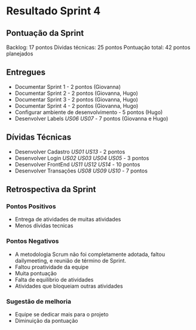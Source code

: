 # Resultado Sprint 4
## Pontuação da Sprint
Backlog: 17 pontos
Dívidas técnicas: 25 pontos
Pontuação total: 42 pontos planejados

## Entregues

- Documentar Sprint 1 - 2 pontos (Giovanna)
- Documentar Sprint 2 - 2 pontos (Giovanna, Hugo)
- Documentar Sprint 3 - 2 pontos (Giovanna, Hugo)
- Documentar Sprint 4 - 2 pontos (Giovanna, Hugo)
- Configurar ambiente de desenvolvimento - 5 pontos (Hugo)
- Desenvolver Labels _US06_ _US07_ - 7 pontos (Giovanna e Hugo)

## Dívidas Técnicas
- Desenvolver Cadastro _US01_ _US13_ - 2 pontos
- Desenvolver Login _US02_ _US03_ _US04_ _US05_ - 3 pontos
- Desenvolver FrontEnd _US11_ _US12_ _US14_ - 10 pontos
- Desenvolver Transações _US08_ _US09_ _US10_ - 7 pontos

## Retrospectiva da Sprint
### Pontos Positivos
- Entrega de atividades de muitas atividades
- Menos dívidas tecnicas

### Pontos Negativos
- A metodologia Scrum não foi completamente adotada, faltou dailymeeting, e reunião de término de Sprint.
- Faltou proatividade da equipe 
- Muita pontuação
- Falta de equilibrio de atividades
- Atividades que bloqueiam outras atividades

### Sugestão de melhoria
- Equipe se dedicar mais para o projeto
- Diminuição da pontuação
